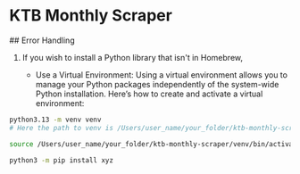 # KTB Monthly Scraper

## Error Handling

1. If you wish to install a Python library that isn't in Homebrew,

    - Use a Virtual Environment: Using a virtual environment allows you to manage your Python packages independently of the system-wide Python installation. Here’s how to create and activate a virtual environment:
```bash
python3.13 -m venv venv 
# Here the path to venv is /Users/user_name/your_folder/ktb-monthly-scraper/venv
```
```bash
source /Users/user_name/your_folder/ktb-monthly-scraper/venv/bin/activate
```
```bash
python3 -m pip install xyz
```







